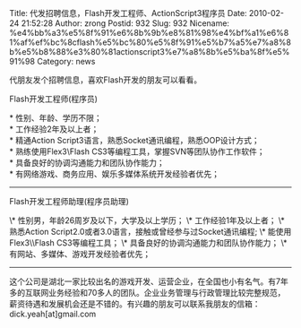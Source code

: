 Title: 代发招聘信息，Flash开发工程师、ActionScript3程序员
Date: 2010-02-24 21:52:28
Author: zrong
Postid: 932
Slug: 932
Nicename: %e4%bb%a3%e5%8f%91%e6%8b%9b%e8%81%98%e4%bf%a1%e6%81%af%ef%bc%8cflash%e5%bc%80%e5%8f%91%e5%b7%a5%e7%a8%8b%e5%b8%88%e3%80%81actionscript3%e7%a8%8b%e5%ba%8f%e5%91%98
Category: news

代朋友发个招聘信息，喜欢Flash开发的朋友可以看看。

Flash开发工程师(程序员)

\* 性别、年龄、学历不限；  
\* 工作经验2年及以上者；  
\* 精通Action Script3语言，熟悉Socket通讯编程，熟悉OOP设计方式；  
\* 熟练使用Flex3\\Flash CS3等编程工具，掌握SVN等团队协作工作软件；  
\* 具备良好的协调沟通能力和团队协作能力；  
\* 有网络游戏、商务应用、娱乐多媒体系统开发经验者优先；

------------------------------------------------------------------------

Flash开发工程师助理(程序员助理)

</p>
\* 性别男，年龄26周岁及以下，大学及以上学历；  
\* 工作经验1年及以上者；  
\* 熟悉Action Script2.0或者3.0语言，接触或曾经参与过Socket通讯编程;  
\* 能使用Flex3\\Flash CS3等编程工具；  
\* 具备良好的协调沟通能力和团队协作能力；  
\* 有网站、多媒体、游戏开发经验者优先；

------------------------------------------------------------------------

这个公司是湖北一家比较出名的游戏开发、运营企业，在全国也小有名气。有7年多的互联网业务经验和70多人的团队。企业业务管理与行政管理比较完整规范，薪资待遇和发展机会还是不错的。有兴趣的朋友可以联系我朋友的信箱：dick.yeah[at]gmail.com

</p>


